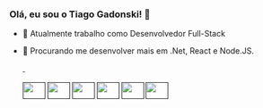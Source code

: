### Olá, eu sou o Tiago Gadonski! 👋

- 🔭 Atualmente trabalho como Desenvolvedor Full-Stack
- 🌱 Procurando me desenvolver mais em .Net, React e Node.JS.
    <div>
        <a href="">
            <img heigh="180em"src="https://github-readme-stats.vercel.app/api?username=tiagogadonski&show_icons=true&theme=dark" alt="">
            <img heigh="180em"src="https://github-readme-stats.vercel.app/api/top-langs/?username=tiagogadonski&theme=dark" alt="">
    </div>
  
  <div style="display: inline-block"><br>
    <img align="center" height="30" width="40" src="https://cdn.jsdelivr.net/gh/devicons/devicon/icons/html5/html5-original.svg" />
    <img align="center" height="30" width="40" src="https://cdn.jsdelivr.net/gh/devicons/devicon/icons/css3/css3-original.svg" />
    <img align="center" height="30" width="40" src="https://cdn.jsdelivr.net/gh/devicons/devicon/icons/javascript/javascript-original.svg" />
    <img align="center" height="30" width="40" src="https://cdn.jsdelivr.net/gh/devicons/devicon/icons/python/python-original.svg" />
    <img align="center" height="30" width="40" src="https://cdn.jsdelivr.net/gh/devicons/devicon/icons/react/react-original.svg" />
    <img align="center" height="30" width="40" src="https://cdn.jsdelivr.net/gh/devicons/devicon/icons/nodejs/nodejs-original.svg" />
  </div>
  
  ##

<div>
    <a href="https://wa.me/5541998465129?text=Ola,+pode+me+ajudar?" target="_blank"><img src="https://img.shields.io/badge/WhatsApp-25D366?style=for-the-badge&logo=whatsapp&logoColor=white" target="_blank" alt=""></a>
    <a href="https://www.linkedin.com/in/tiagogadonski/" target="_blank"><img src="https://img.shields.io/badge/LinkedIn-0077B5?style=for-the-badge&logo=linkedin&logoColor=white" target="_blank" alt=""></a>

  </div>

